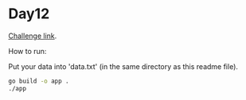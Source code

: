 # Day12

[Challenge link](https://adventofcode.com/2021/day/12).

How to run:

Put your data into 'data.txt' (in the same directory as this readme file).

```sh
go build -o app .
./app
```
